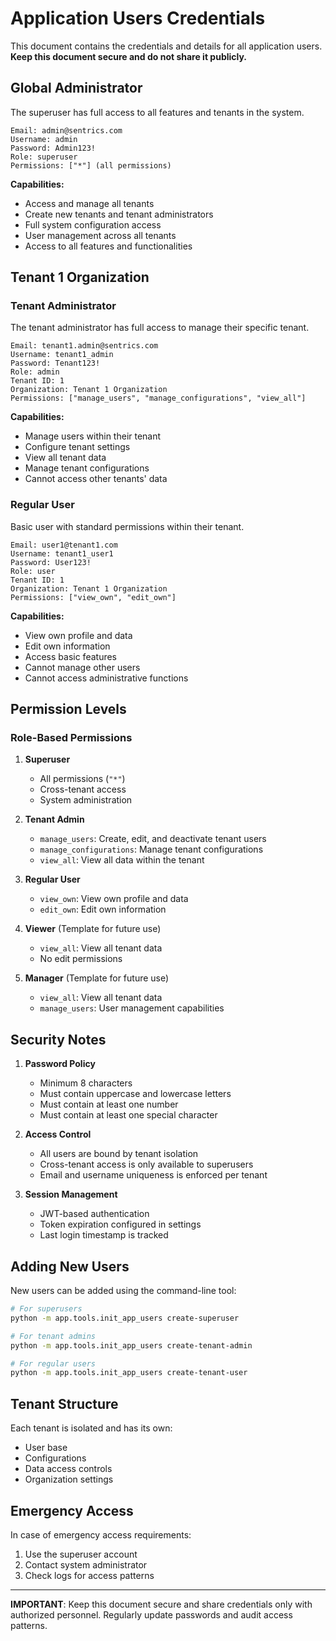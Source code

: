 # Application Users Credentials

This document contains the credentials and details for all application users. **Keep this document secure and do not share it publicly.**

## Global Administrator

The superuser has full access to all features and tenants in the system.

```
Email: admin@sentrics.com
Username: admin
Password: Admin123!
Role: superuser
Permissions: ["*"] (all permissions)
```

**Capabilities:**
- Access and manage all tenants
- Create new tenants and tenant administrators
- Full system configuration access
- User management across all tenants
- Access to all features and functionalities

## Tenant 1 Organization

### Tenant Administrator

The tenant administrator has full access to manage their specific tenant.

```
Email: tenant1.admin@sentrics.com
Username: tenant1_admin
Password: Tenant123!
Role: admin
Tenant ID: 1
Organization: Tenant 1 Organization
Permissions: ["manage_users", "manage_configurations", "view_all"]
```

**Capabilities:**
- Manage users within their tenant
- Configure tenant settings
- View all tenant data
- Manage tenant configurations
- Cannot access other tenants' data

### Regular User

Basic user with standard permissions within their tenant.

```
Email: user1@tenant1.com
Username: tenant1_user1
Password: User123!
Role: user
Tenant ID: 1
Organization: Tenant 1 Organization
Permissions: ["view_own", "edit_own"]
```

**Capabilities:**
- View own profile and data
- Edit own information
- Access basic features
- Cannot manage other users
- Cannot access administrative functions

## Permission Levels

### Role-Based Permissions

1. **Superuser**
   - All permissions (`"*"`)
   - Cross-tenant access
   - System administration

2. **Tenant Admin**
   - `manage_users`: Create, edit, and deactivate tenant users
   - `manage_configurations`: Manage tenant configurations
   - `view_all`: View all data within the tenant

3. **Regular User**
   - `view_own`: View own profile and data
   - `edit_own`: Edit own information

4. **Viewer** (Template for future use)
   - `view_all`: View all tenant data
   - No edit permissions

5. **Manager** (Template for future use)
   - `view_all`: View all tenant data
   - `manage_users`: User management capabilities

## Security Notes

1. **Password Policy**
   - Minimum 8 characters
   - Must contain uppercase and lowercase letters
   - Must contain at least one number
   - Must contain at least one special character

2. **Access Control**
   - All users are bound by tenant isolation
   - Cross-tenant access is only available to superusers
   - Email and username uniqueness is enforced per tenant

3. **Session Management**
   - JWT-based authentication
   - Token expiration configured in settings
   - Last login timestamp is tracked

## Adding New Users

New users can be added using the command-line tool:

```bash
# For superusers
python -m app.tools.init_app_users create-superuser

# For tenant admins
python -m app.tools.init_app_users create-tenant-admin

# For regular users
python -m app.tools.init_app_users create-tenant-user
```

## Tenant Structure

Each tenant is isolated and has its own:
- User base
- Configurations
- Data access controls
- Organization settings

## Emergency Access

In case of emergency access requirements:
1. Use the superuser account
2. Contact system administrator
3. Check logs for access patterns

---

**IMPORTANT**: Keep this document secure and share credentials only with authorized personnel. Regularly update passwords and audit access patterns. 